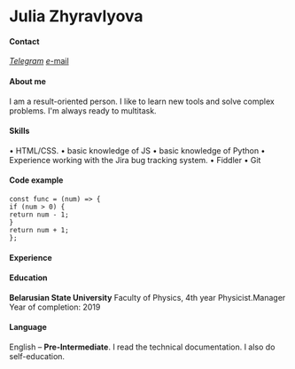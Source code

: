 # Julia Zhyravlyova
#### Contact
[*Telegram*](https://t.me/julia_zhyravlyova)
[*e*-mail](mailto:ulashyp517@gmail.com)
#### About me
I am a result-oriented person. I like to learn new tools and solve complex problems. I'm always ready to multitask.
#### Skills
• HTML/CSS.
• basic knowledge of JS
• basic knowledge of Python
• Experience working with the Jira bug tracking system.
• Fiddler
• Git
#### Code example
```
const func = (num) => {
if (num > 0) {
return num - 1;
}
return num + 1;
};
```
#### Experience
#### Education
**Belarusian State University**
Faculty of Physics, 4th year
Physicist.Manager
Year of completion: 2019
#### Language
English – **Pre-Intermediate**. I read the technical documentation. I also do self-education.
